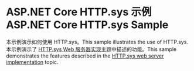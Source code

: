 # <a name="aspnet-core-httpsys-sample"></a><span data-ttu-id="e0323-101">ASP.NET Core HTTP.sys 示例</span><span class="sxs-lookup"><span data-stu-id="e0323-101">ASP.NET Core HTTP.sys Sample</span></span>

<span data-ttu-id="e0323-102">本示例演示如何使用 HTTP.sys。</span><span class="sxs-lookup"><span data-stu-id="e0323-102">This sample illustrates the use of HTTP.sys.</span></span> <span data-ttu-id="e0323-103">本示例演示了 [HTTP.sys Web 服务器实现](https://docs.microsoft.com/aspnet/core/fundamentals/servers/httpsys)主题中描述的功能。</span><span class="sxs-lookup"><span data-stu-id="e0323-103">This sample demonstrates the features described in the [HTTP.sys web server implementation](https://docs.microsoft.com/aspnet/core/fundamentals/servers/httpsys) topic.</span></span>
